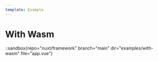 ```yaml
---
template: Example
---
```


# With Wasm

::sandbox{repo="nuxt/framework" branch="main" dir="examples/with-wasm" file="app.vue"}

